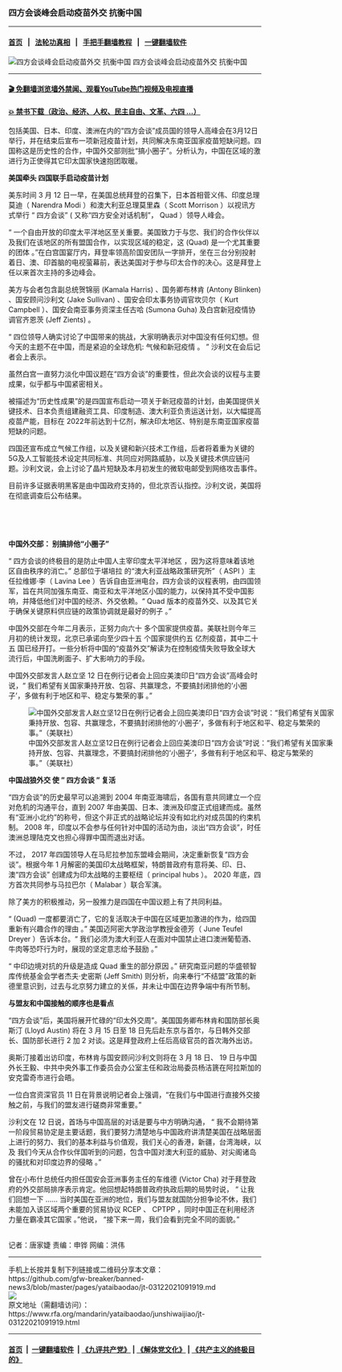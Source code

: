 ### 四方会谈峰会启动疫苗外交   抗衡中国
------------------------

#### [首页](https://github.com/gfw-breaker/banned-news3/blob/master/README.md) &nbsp;&nbsp;|&nbsp;&nbsp; [法轮功真相](https://github.com/begood0513/basic/blob/master/README.md)  &nbsp;&nbsp;|&nbsp;&nbsp; [手把手翻墙教程](https://github.com/gfw-breaker/guides/wiki)  &nbsp;&nbsp;|&nbsp;&nbsp; [一键翻墙软件](https://github.com/gfw-breaker/nogfw/blob/master/README.md)  



<div id="headerimg">
 <img alt="四方会谈峰会启动疫苗外交   抗衡中国" src="https://www.rfa.org/mandarin/yataibaodao/junshiwaijiao/jt-03122021091919.html/@@images/b0e8b455-0a47-4107-b2c5-40841c8798d0.jpeg" title="四方会谈峰会启动疫苗外交   抗衡中国"/>
 <span class="lead_image_caption">
  四方会谈峰会启动疫苗外交   抗衡中国
 </span>
 <!-- zoomattribute -->
</div>

<hr/>


#### [ 🎬  免翻墙浏览墙外禁闻、观看YouTube热门视频及电视直播](https://github.com/gfw-breaker/HelloWorld)

#### [ 💥  禁书下载（政治、经济、人权、民主自由、文革、六四 ...）](https://github.com/gfw-breaker/books/blob/master/README.md)

<div id="storytext">
 <p>
 </p>
 <p>
  包括美国、日本、印度、澳洲在内的“四方会谈”成员国的领导人高峰会在3月12日举行，并在结束后宣布一项新冠疫苗计划，共同解决东南亚国家疫苗短缺问题。四国称这是历史性的合作，中国外交部则批“搞小圈子”。分析认为，中国在区域的激进行为正使得其它印太国家快速抱团取暖。
 </p>
 <p>
  <span>
   <strong>
    <span>
     美国牵头
    </span>
   </strong>
   <strong>
    <span>
    </span>
   </strong>
   <strong>
    <span>
     四国联手启动疫苗计划
    </span>
   </strong>
  </span>
 </p>
 <p>
  <span>
   <span>
    美东时间
   </span>
   <span>
    3
   </span>
   <span>
    月
   </span>
   <span>
    12
   </span>
   <span>
    日一早，在美国总统拜登的召集下，日本首相菅义伟、印度总理莫迪（
   </span>
   <span>
    Narendra Modi
   </span>
   <span>
    ）和澳大利亚总理莫里森（
   </span>
   <span>
    Scott Morrison
   </span>
   <span>
    ）以视讯方式举行
   </span>
   <span>
    “
   </span>
   <span>
    四方会谈”
   </span>
   <span>
    (
   </span>
   <span>
    又称“四方安全对话机制”，
   </span>
   <span>
    Quad
   </span>
   <span>
    ）领导人峰会。
   </span>
  </span>
 </p>
 <p>
  <span>
   <span>
    “
    <span>
     一个自由开放的印度太平洋地区至关重要。美国致力于与您、我们的合作伙伴以及我们在该地区的所有盟国合作，以实现区域的稳定，这
    </span>
   </span>
   <span>
    (Quad)
   </span>
   <span>
    是一个尤其重要的团体
   </span>
   <span>
    。”在白宫国宴厅内，拜登率领高阶国安团队一字排开，坐在三台分别投射着日、澳、印首脑的电视萤幕前，表达美国对于参与印太合作的决心。这是拜登上任以来首次主持的多边峰会。
   </span>
  </span>
 </p>
 <p>
  <span>
   <span>
   </span>
  </span>
  <span>
   <span>
    美方与会者包含副总统贺锦丽
   </span>
   <span>
    (Kamala Harris)
   </span>
   <span>
    、国务卿布林肯
   </span>
   <span>
    (Antony Blinken)
   </span>
   <span>
    、国安顾问沙利文
   </span>
   <span>
    (Jake Sullivan)
   </span>
   <span>
    、国安会印太事务协调官坎贝尔（
   </span>
   <span>
    Kurt Campbell
   </span>
   <span>
    ）、国安会南亚事务资深主任古哈
   </span>
   <span>
    (Sumona Guha)
   </span>
   <span>
    及白宫新冠疫情协调官齐恩茨
   </span>
   <span>
    (Jeff Zients)
   </span>
   <span>
    。
   </span>
  </span>
 </p>
 <p>
  <span>
   <span>
   </span>
  </span>
  <span>
   <span>
    “
   </span>
   <span>
    四位领导人确实讨论了中国带来的挑战，大家明确表示对中国没有任何幻想。但今天的主题不在中国，而是紧迫的全球危机:
    <span>
     气候和新冠疫情
    </span>
    。
   </span>
   <span>
    ”
   </span>
   <span>
    沙利文在会后记者会上表示。
   </span>
  </span>
 </p>
 <p>
  <span>
   <span>
   </span>
  </span>
  <span>
   <span>
    虽然白宫一直努力淡化中国议题在“四方会谈”的重要性，但此次会谈的议程与主要成果，似乎都与中国紧密相关。
   </span>
  </span>
 </p>
 <p>
  <span>
   <span>
   </span>
  </span>
  <span>
   <span>
    被描述为“历史性成果”的是四国宣布启动一项关于新冠疫苗的计划，由美国提供关键技术、日本负责组建融资工具、印度制造、澳大利亚负责运送计划，以大幅提高疫苗产能，目标在
   </span>
   2022年前达到十亿剂，解决印太地区、特别是东南亚国家疫苗短缺的问题。
  </span>
 </p>
 <p>
  <span>
   <span>
    四国还宣布成立气候工作组，以及关键和新兴技术工作组，后者将着重为关键的
   </span>
   5G及人工智能技术设定共同标准、共同应对网路威胁，以及关键技术供应链问题。沙利文说，会上讨论了晶片短缺及本月初发生的微软电邮受到网络攻击事件。
  </span>
 </p>
 <p>
  目前许多证据表明黑客是由中国政府支持的，但北京否认指控。沙利文说，美国将在彻底调查后公布结果。
 </p>
 <p>
  <br/>
 </p>
 <p>
  <br/>
 </p>
 <p>
  <span>
  </span>
  <span>
   <strong>
    <span>
     中国外交部：
    </span>
   </strong>
   <strong>
    <span>
    </span>
   </strong>
   <strong>
    <span>
     别搞排他“小圈子”
    </span>
   </strong>
  </span>
 </p>
 <p>
  <span>
   <span>
    “
    <span>
     四方会谈的终极目的是防止中国人主宰印度太平洋地区
    </span>
    ，因为这将意味着该地区自由秩序的消亡。”
   </span>
   <span>
    <span>
     总部位于堪培拉
    </span>
    的“澳大利亚战略政策研究所”（
   </span>
   <span>
    ASPI
   </span>
   <span>
    ）主任拉维娜·李（
   </span>
   <span>
    Lavina Lee
   </span>
   <span>
    ）告诉自由亚洲电台，四方会谈的议程表明，由四国领军，旨在共同加强东南亚、南亚和太平洋地区小国的能力，以保持其不受中国影响，并降低他们对中国的经济、外交依赖。“
   </span>
   <span>
    Quad
   </span>
   <span>
    版本的疫苗外交、以及其它关于确保关键原料供应链的政策协调就是最好的例子
   </span>
   <span>
    。”
   </span>
  </span>
 </p>
 <p>
  <span>
   <span>
   </span>
  </span>
  <span>
   <span>
    中国外交部在今年二月表示，正努力向六十
   </span>
   <span>
   </span>
   <span>
    多个国家提供疫苗。美联社则今年三月初的统计发现，北京已承诺向至少四十五
   </span>
   <span>
   </span>
   <span>
    个国家提供约五
   </span>
   <span>
   </span>
   <span>
    亿剂疫苗，其中二十五
   </span>
   <span>
   </span>
   <span>
    国已经开打。一些分析将中国的“疫苗外交”解读为在控制疫情失败导致全球大流行后，中国洗刷面子、扩大影响力的手段。
   </span>
  </span>
 </p>
 <p>
  <span>
   <span>
   </span>
  </span>
  <span>
   <span>
    中国外交部发言人赵立坚
   </span>
   <span>
    12
   </span>
   <span>
    日在例行记者会上回应美澳印日“四方会谈”高峰会时说，“
    <span>
     我们希望有关国家秉持开放、包容、共赢理念，不要搞封闭排他的‘小圈子’，多做有利于地区和平、稳定与繁荣的事
    </span>
    。”
   </span>
  </span>
 </p>
 <p>
  <span>
   <span>
    <figure class="image-richtext image-inline captioned" style="width:620px;">
     <img alt="中国外交部发言人赵立坚12日在例行记者会上回应美澳印日“四方会谈”时说：“我们希望有关国家秉持开放、包容、共赢理念，不要搞封闭排他的‘小圈子’，多做有利于地区和平、稳定与繁荣的事。”（美联社）" src="https://www.rfa.org/mandarin/yataibaodao/junshiwaijiao/jt-03122021091919.html/rc0312e.jpg/@@images/6971f42f-4e44-40c2-aad8-9cbfe2f1000d.jpeg" title="rc0312e.jpg"/>
     <figcaption class="image-caption">
      中国外交部发言人赵立坚12日在例行记者会上回应美澳印日“四方会谈”时说：“我们希望有关国家秉持开放、包容、共赢理念，不要搞封闭排他的‘小圈子’，多做有利于地区和平、稳定与繁荣的事。”（美联社）
     </figcaption>
     <small>
     </small>
    </figure>
   </span>
  </span>
 </p>
 <p>
  <span>
   <span>
   </span>
  </span>
  <span>
   <strong>
    <span>
     <span>
      中国战狼外交
     </span>
    </span>
   </strong>
   <strong>
    使
   </strong>
  </span>
  <strong>
   <span>
    ”
   </span>
  </strong>
  <strong>
   <span>
    四方会谈
   </span>
  </strong>
  <strong>
   <span>
    ”
   </span>
  </strong>
  <strong>
   <span>
    复活
   </span>
  </strong>
 </p>
 <p>
  <span>
   <strong>
    <span>
    </span>
   </strong>
  </span>
  <span>
   <span>
    “四方会谈”的历史最早可以追溯到
   </span>
   <span>
    2004
   </span>
   <span>
    年南亚海啸后，各国有意共同建立一个应对危机的沟通平台，直到
   </span>
   <span>
    2007
   </span>
   <span>
    年由美国、日本、澳洲及印度正式组建而成。虽然有“亚洲小北约”的称号，但这个非正式的战略论坛并没有如北约对成员国的约束机制。
   </span>
   <span>
    2008
   </span>
   <span>
    年，印度以不会参与任何针对中国的活动为由，淡出“四方会谈”，时任澳洲总理陆克文也担心得罪中国而退出对话。
   </span>
  </span>
 </p>
 <p>
  <span>
   <span>
    不过，
   </span>
   <span>
    2017
   </span>
   <span>
    年四国领导人在马尼拉参加东盟峰会期间，决定重新恢复“四方会谈”。根据今年
   </span>
   <span>
    1
   </span>
   <span>
    月解密的美国印太战略框架，特朗普政府有意将美、印、日、澳“四方会谈”
   </span>
   <span>
    <span>
     创建成为印太战略的主要枢纽（
    </span>
   </span>
   <span>
    principal hubs
   </span>
   <span>
    ）。
   </span>
   <span>
    2020
   </span>
   <span>
    年底，四方首次共同参与马拉巴尔（
   </span>
   <span>
    Malabar
   </span>
   <span>
    ）联合军演。
   </span>
  </span>
 </p>
 <p>
  <span>
   <span>
   </span>
  </span>
  <span>
   <span>
    除了美方的积极推动，另一股推力是四国在中国议题上有了共同利益。
   </span>
  </span>
 </p>
 <p>
  <span>
   <span>
   </span>
  </span>
  <span>
   <span>
    “
   </span>
   <span>
    (Quad)
   </span>
   <span>
    一度都要消亡了，它的复活取决于中国在区域更加激进的作为，给四国重新有兴趣合作的理由
   </span>
   <span>
    。”
   </span>
   <span>
    <span>
     美国迈阿密大学政治学教授金德芳（
    </span>
   </span>
   <span>
    June Teufel Dreyer
   </span>
   <span>
    ）告诉本台。“
    <span>
     我们必须为澳大利亚人在面对中国禁止进口澳洲葡萄酒、牛肉等恐吓行为时，展现的坚定意志给予鼓励
    </span>
    。”
   </span>
  </span>
 </p>
 <p>
  <span>
   <span>
   </span>
  </span>
  <span>
   <span>
    “
    <span>
     中印边境对抗的升级是造成
    </span>
   </span>
   <span>
    Quad
   </span>
   <span>
    重生的部分原因
   </span>
   <span>
    。”
   </span>
   <span>
    <span>
     研究南亚问题的华盛顿智库传统基金会学者杰夫·史密斯
    </span>
   </span>
   <span>
    (Jeff Smith)
   </span>
   <span>
    则分析，向来奉行“不结盟”政策的新德里意识到，过去与北京努力建立的关係，并未让中国在边界争端中有所节制。
   </span>
  </span>
 </p>
 <p>
  <span>
   <span>
   </span>
  </span>
  <span>
   <span>
    <strong>
     <span>
      <span>
       与盟友和中国接触的顺序也是看点
      </span>
     </span>
    </strong>
   </span>
  </span>
 </p>
 <p>
  <span>
   <strong>
    <span>
    </span>
   </strong>
  </span>
  <span>
   <span>
    “四方会谈”后，美国将展开忙碌的“印太外交周”。美国国务卿布林肯和国防部长奥斯汀
   </span>
   <span>
    (Lloyd Austin)
   </span>
   <span>
    将在
   </span>
   <span>
    3
   </span>
   <span>
    月
   </span>
   <span>
    15
   </span>
   <span>
    日至
   </span>
   <span>
    18
   </span>
   <span>
    日先后赴东京与首尔，与日韩外交部长、国防部长进行
   </span>
   <span>
    2
   </span>
   <span>
    加
   </span>
   <span>
    2
   </span>
   <span>
    对谈。这是拜登政府上任后高级官员的首次海外出访。
   </span>
  </span>
 </p>
 <p>
  <span>
   <span>
   </span>
  </span>
  <span>
   <span>
    奥斯汀接着出访印度，布林肯与国安顾问沙利文则将在
   </span>
   <span>
    3
   </span>
   <span>
    月
   </span>
   <span>
    18
   </span>
   <span>
    日、
   </span>
   <span>
    19
   </span>
   <span>
    日与中国外长王毅、中共中央外事工作委员会办公室主任和政治局委员杨洁篪在阿拉斯加的安克雷奇市进行会晤。
   </span>
  </span>
 </p>
 <p>
  <span>
   <span>
   </span>
  </span>
  <span>
   <span>
    一位白宫资深官员
   </span>
   <span>
    11
   </span>
   <span>
    日在背景说明记者会上强调，“在我们与中国进行直接外交接触之前，与我们的盟友进行磋商非常重要。”
   </span>
  </span>
 </p>
 <p>
  <span>
   <span>
   </span>
  </span>
  <span>
   <span>
    沙利文在
   </span>
   <span>
    12
   </span>
   <span>
    日说，首场与中国高层的对话是要与中方明确沟通，
   </span>
   <span>
    “
   </span>
   <span>
    我不会期待第一阶段贸易协定是主要话题，我们要努力清楚地与中国政府讲清楚美国在战略层面上进行的努力、我们的基本利益与价值观，我们关心的香港，新疆，台湾海峡，以及
   </span>
   <span>
    <span>
     我们今天从合作伙伴国听到的问题，包含中国对澳大利亚的威胁、对尖阁诸岛的骚扰和对印度边界的侵略
    </span>
   </span>
   <span>
    。”
   </span>
  </span>
 </p>
 <p>
  <span>
   <span>
   </span>
  </span>
  <span>
   <span>
    曾在小布什总统任内担任国安会亚洲事务主任的车维德
   </span>
   <span>
    (Victor Cha)
   </span>
   <span>
    对于拜登政府的外交部局排序表示肯定。他回想起特朗普政府执政后期的局势时说，
   </span>
   <span>
    “
   </span>
   <span>
    让我们回想一下
   </span>
   <span>
    ……
   </span>
   <span>
    当时美国在亚洲的地位，我们与盟友就国防分担争论不休，我们未能加入该区域两个重要的贸易协议
   </span>
   <span>
    RCEP
   </span>
   <span>
    、
   </span>
   <span>
    CPTPP
   </span>
   <span>
    ，同时中国正在利用经济力量在霸凌其它国家
   </span>
   <span>
    。”他说，
   </span>
   <span>
    <span>
     “接下来一周，我们会看到完全不同的面貌。”
    </span>
   </span>
   <p>
    <br/>
    记者：唐家婕   责编：申铧   网编：洪伟
   </p>
  </span>
 </p>
</div>

<hr/>
手机上长按并复制下列链接或二维码分享本文章：<br/>
https://github.com/gfw-breaker/banned-news3/blob/master/pages/yataibaodao/jt-03122021091919.md <br/>
<a href='https://github.com/gfw-breaker/banned-news3/blob/master/pages/yataibaodao/jt-03122021091919.md'><img src='https://github.com/gfw-breaker/banned-news3/blob/master/pages/yataibaodao/jt-03122021091919.md.png'/></a> <br/>
原文地址（需翻墙访问）：https://www.rfa.org/mandarin/yataibaodao/junshiwaijiao/jt-03122021091919.html


------------------------
#### [首页](https://github.com/gfw-breaker/banned-news3/blob/master/README.md) &nbsp;|&nbsp; [一键翻墙软件](https://github.com/gfw-breaker/nogfw/blob/master/README.md) &nbsp;| [《九评共产党》](https://github.com/gfw-breaker/9ping.md/blob/master/README.md#九评之一评共产党是什么) | [《解体党文化》](https://github.com/gfw-breaker/jtdwh.md/blob/master/README.md) | [《共产主义的终极目的》](https://github.com/gfw-breaker/gczydzjmd.md/blob/master/README.md)


<img src='http://gfw-breaker.win/banned-news3/pages/yataibaodao/jt-03122021091919.md' width='0px' height='0px'/>